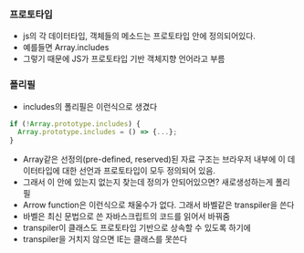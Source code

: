 ### 프로토타입

* js의 각 데이터타입, 객체들의 메소드는 프로토타입 안에 정의되어있다.
* 예를들면 Array.includes
* 그렇기 때문에 JS가 프로토타입 기반 객체지향 언어라고 부름

### 폴리필
* includes의 폴리필은 이런식으로 생겼다
```js
if (!Array.prototype.includes) {
  Array.prototype.includes = () => {...};
}
```
* Array같은 선정의(pre-defined, reserved)된 자료 구조는 브라우저 내부에 이 데이터타입에 대한 선언과 프로토타입이 모두 정의되어 있음. 
* 그래서 이 안에 있는지 없는지 찾는데 정의가 안되어있으면? 새로생성하는게 폴리필
* Arrow function은 이런식으로 채울수가 없다. 그래서 바벨같은 transpiler을 쓴다
* 바벨은 최신 문법으로 쓴 자바스크립트의 코드를 읽어서 바꿔줌
* transpiler이 클래스도 프로토타입 기반으로 상속할 수 있도록 하기에
* transpiler을 거치지 않으면 IE는 클래스를 못쓴다


